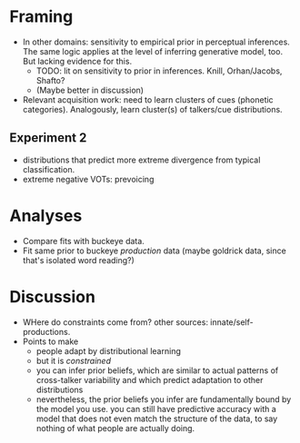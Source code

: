 # Framing

* In other domains: sensitivity to empirical prior in perceptual inferences. The same logic applies at the level of inferring generative model, too. But lacking evidence for this.
    * TODO: lit on sensitivity to prior in inferences. Knill, Orhan/Jacobs, Shafto?
    * (Maybe better in discussion)
* Relevant acquisition work: need to learn clusters of cues (phonetic categories). Analogously, learn cluster(s) of talkers/cue distributions.

## Experiment 2

* distributions that predict more extreme divergence from typical classification.
* extreme negative VOTs: prevoicing

# Analyses

* Compare fits with buckeye data.
* Fit same prior to buckeye _production_ data (maybe goldrick data, since that's isolated word reading?)

# Discussion

* WHere do constraints come from? other sources: innate/self-productions.
* Points to make
    * people adapt by distributional learning
    * but it is _constrained_
    * you can infer prior beliefs, which are similar to actual patterns of cross-talker variability and which predict adaptation to other distributions
    * nevertheless, the prior beliefs you infer are fundamentally bound by the model you use. you can still have predictive accuracy with a model that does not even match the structure of the data, to say nothing of what people are actually doing.
